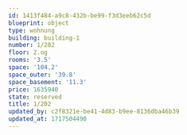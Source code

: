 ```yaml
---
id: 1413f484-a9c8-432b-be99-f3d3eeb62c5d
blueprint: object
type: wohnung
building: building-1
number: 1/202
floor: 2.og
rooms: '3.5'
space: '104.2'
space_outer: '39.8'
space_basement: '11.3'
price: 1635940
state: reserved
title: 1/202
updated_by: c2f8321e-be41-4d83-b9ee-8136dba46b39
updated_at: 1717504490
---
```


